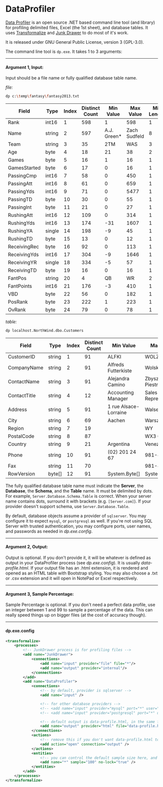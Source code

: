 DataProfiler
============

[Data Profiler](https://github.com/dalenewman/DataProfiler) is an open source .NET based command line tool (and library) for profiling delimited files, Excel (the 1st sheet), and database tables.  It uses [Transformalize](https://github.com/dalenewman/Transformalize) and [Junk Drawer](https://github.com/dalenewman/JunkDrawer) to do most of it's work.

It is released under GNU General Public License, version 3 (GPL-3.0).

The command line tool is `dp.exe`.  It takes 1 to 3 arguments:

---

#### Argument 1, Input:
Input should be a file name or fully qualified database table name.

*file:*

```bash
dp c:\temp\fantasy\fantasy2013.txt
```

<table class="table table-striped table-condensed table-hover">
		<thead>
            <th>Field</th><th>Type</th><th>Index</th><th>Distinct Count</th><th>Min Value</th><th>Max Value</th><th>Min Length</th><th>Max Length</th>
		</thead>
		<tbody>
			<tr><td>Rank</td><td>int16</td><td>1</td><td>598</td><td>1</td><td>598</td><td>1</td><td>3</td></tr>
			<tr><td>Name</td><td>string</td><td>2</td><td>597</td><td>A.J. Green*</td><td>Zach Sudfeld</td><td>8</td><td>23</td></tr>
			<tr><td>Team</td><td>string</td><td>3</td><td>35</td><td>2TM</td><td>WAS</td><td>3</td><td>3</td></tr>
			<tr><td>Age</td><td>byte</td><td>4</td><td>18</td><td>21</td><td>38</td><td>2</td><td>2</td></tr>
			<tr><td>Games</td><td>byte</td><td>5</td><td>16</td><td>1</td><td>16</td><td>1</td><td>2</td></tr>
			<tr><td>GamesStarted</td><td>byte</td><td>6</td><td>17</td><td>0</td><td>16</td><td>1</td><td>2</td></tr>
			<tr><td>PassingCmp</td><td>int16</td><td>7</td><td>58</td><td>0</td><td>450</td><td>1</td><td>3</td></tr>
			<tr><td>PassingAtt</td><td>int16</td><td>8</td><td>61</td><td>0</td><td>659</td><td>1</td><td>3</td></tr>
			<tr><td>PassingYds</td><td>int16</td><td>9</td><td>71</td><td>0</td><td>5477</td><td>1</td><td>4</td></tr>
			<tr><td>PassingTD</td><td>byte</td><td>10</td><td>30</td><td>0</td><td>55</td><td>1</td><td>2</td></tr>
			<tr><td>PassingInt</td><td>byte</td><td>11</td><td>21</td><td>0</td><td>27</td><td>1</td><td>2</td></tr>
			<tr><td>RushingAtt</td><td>int16</td><td>12</td><td>109</td><td>0</td><td>314</td><td>1</td><td>3</td></tr>
			<tr><td>RushingYds</td><td>int16</td><td>13</td><td>174</td><td>-31</td><td>1607</td><td>1</td><td>4</td></tr>
			<tr><td>RushingYA</td><td>single</td><td>14</td><td>198</td><td>-9</td><td>45</td><td>1</td><td>5</td></tr>
			<tr><td>RushingTD</td><td>byte</td><td>15</td><td>13</td><td>0</td><td>12</td><td>1</td><td>2</td></tr>
			<tr><td>ReceivingRec</td><td>byte</td><td>16</td><td>92</td><td>0</td><td>113</td><td>1</td><td>3</td></tr>
			<tr><td>ReceivingYds</td><td>int16</td><td>17</td><td>304</td><td>-9</td><td>1646</td><td>1</td><td>4</td></tr>
			<tr><td>ReceivingYR</td><td>single</td><td>18</td><td>334</td><td>-5</td><td>57</td><td>1</td><td>5</td></tr>
			<tr><td>ReceivingTD</td><td>byte</td><td>19</td><td>16</td><td>0</td><td>16</td><td>1</td><td>2</td></tr>
			<tr><td>FantPos</td><td>string</td><td>20</td><td>4</td><td>QB</td><td>WR</td><td>2</td><td>2</td></tr>
			<tr><td>FantPoints</td><td>int16</td><td>21</td><td>176</td><td>-3</td><td>410</td><td>1</td><td>3</td></tr>
			<tr><td>VBD</td><td>byte</td><td>22</td><td>56</td><td>0</td><td>182</td><td>1</td><td>3</td></tr>
			<tr><td>PosRank</td><td>byte</td><td>23</td><td>222</td><td>1</td><td>223</td><td>1</td><td>3</td></tr>
			<tr><td>OvRank</td><td>byte</td><td>24</td><td>79</td><td>0</td><td>78</td><td>1</td><td>2</td></tr>
      </tbody>
</table>

*table:*

```bash
dp localhost.NorthWind.dbo.Customers
```

<table class="table table-striped table-condensed table-hover">
	<thead>
        <th>Field</th><th>Type</th><th>Index</th><th>Distinct Count</th><th>Min Value</th><th>Max Value</th><th>Min Length</th><th>Max Length</th>
	</thead>
	<tbody>
		<tr><td>CustomerID</td><td>string</td><td>1</td><td>91</td><td>ALFKI</td><td>WOLZA</td><td>5</td><td>5</td></tr>
		<tr><td>CompanyName</td><td>string</td><td>2</td><td>91</td><td>Alfreds Futterkiste</td><td>Wolski  Zajazd</td><td>8</td><td>36</td></tr>
		<tr><td>ContactName</td><td>string</td><td>3</td><td>91</td><td>Alejandra Camino</td><td>Zbyszek Piestrzeniewicz</td><td>8</td><td>23</td></tr>
		<tr><td>ContactTitle</td><td>string</td><td>4</td><td>12</td><td>Accounting Manager</td><td>Sales Representative</td><td>5</td><td>30</td></tr>
		<tr><td>Address</td><td>string</td><td>5</td><td>91</td><td>1 rue Alsace-Lorraine</td><td>Walserweg 21</td><td>11</td><td>46</td></tr>
		<tr><td>City</td><td>string</td><td>6</td><td>69</td><td>Aachen</td><td>Warszawa</td><td>4</td><td>15</td></tr>
		<tr><td>Region</td><td>string</td><td>7</td><td>19</td><td></td><td>WY</td><td>0</td><td>13</td></tr>
		<tr><td>PostalCode</td><td>string</td><td>8</td><td>87</td><td></td><td>WX3 6FW</td><td>0</td><td>9</td></tr>
		<tr><td>Country</td><td>string</td><td>9</td><td>21</td><td>Argentina</td><td>Venezuela</td><td>2</td><td>11</td></tr>
		<tr><td>Phone</td><td>string</td><td>10</td><td>91</td><td>(02) 201 24 67</td><td>981-443655</td><td>8</td><td>17</td></tr>
		<tr><td>Fax</td><td>string</td><td>11</td><td>70</td><td></td><td>981-443655</td><td>0</td><td>17</td></tr>
		<tr><td>RowVersion</td><td>byte[]</td><td>12</td><td>91</td><td>System.Byte[]</td><td>System.Byte[]</td><td>13</td><td>13</td></tr>
  </tbody>
</table>


The fully qualified database table name must indicate the **Server**, the **Database**, the **Schema**, and the **Table** name.  It must be delimited by dots.  For example, `Server.Database.Schema.Table` is correct.  When your server name contains dots, surround it with brackets (e.g. `[Server.com]`).  If your provider doesn't support schema, use `Server.Database.Table`.

By default, database objects assume a provider of `sqlserver`.  You may configure it to expect `mysql`, or `postgresql` as well.  If you're not using SQL Server with trusted authentication, you may configure ports, user names, and passwords as needed in *dp.exe.config*.

---

#### Argument 2, Output:

Output is optional.  If you don't provide it, it will be whatever is defined as output in your DataProfiler process (see *dp.exe.config*). It is usually *data-profile.html*. If your output file has an .html extension, it is rendered and opened as an HTML table with Bootstrap styling.  You may also choose a .txt or .csv extension and it will open in NotePad or Excel respectively.

---

#### Argument 3, Sample Percentage:

Sample Percentage is optional.  If you don't need a perfect data profile, use an integer between 1 and 99 to sample a percentage of the data.  This can really speed things up on bigger files (at the cost of accuracy though).

---

#### dp.exe.config

```xml
<transformalize>
	<processes>
		<!-- JunkDrawer process is for profiling files -->
		<add name="JunkDrawer">
			<connections>
				<add name="input" provider="file" file="*"/>
				<add name="output" provider="internal"/>
			</connections>
		</add>
		<add name="DataProfiler">
			<connections>
				<!-- by default, provider is sqlserver -->
				<add name="input" />

				<!-- for other database providers -->
				<!-- <add name="input" provider="mysql" port="*" user="*" password="*" /> -->
				<!-- <add name="input" provider="postgresql" port="*" user="*" password="*" /> -->

				<!-- default output is data-profile.html, in the same folder your dp.exe is in -->
				<add name="output" provider="html" file="data-profile.html" />
			</connections>
			<actions>
				<!-- remove this if you don't want data-profile.html to open after profile is complete -->
				<add action="open" connection="output" />
			</actions>
			<entities>
				<!-- you can control the default sample size here, and whether or not nolock hint is used -->
				<add name="*" sample="100" no-lock="true" />
			</entities>
		</add>
	</processes>
</transformalize>
```